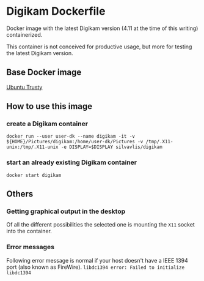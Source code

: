 # Digikam Dockerfile

Docker image with the latest Digikam version (4.11 at the time of this writing) containerized.

This container is not conceived for productive usage, but more for testing the latest Digikam version.

## Base Docker image

[Ubuntu Trusty](https://registry.hub.docker.com/_/ubuntu/)

## How to use this image

### create a Digikam container

`docker run --user user-dk --name digikam -it -v ${HOME}/Pictures/digikam:/home/user-dk/Pictures -v /tmp/.X11-unix:/tmp/.X11-unix -e DISPLAY=$DISPLAY silvavlis/digikam`

### start an already existing Digikam container

`docker start digikam`

## Others

### Getting graphical output in the desktop

Of all the different possibilities the selected one is mounting the `X11` socket into the container.

### Error messages
Following error message is normal if your host doesn't have a IEEE 1394 port (also known as FireWire).
`libdc1394 error: Failed to initialize libdc1394`

